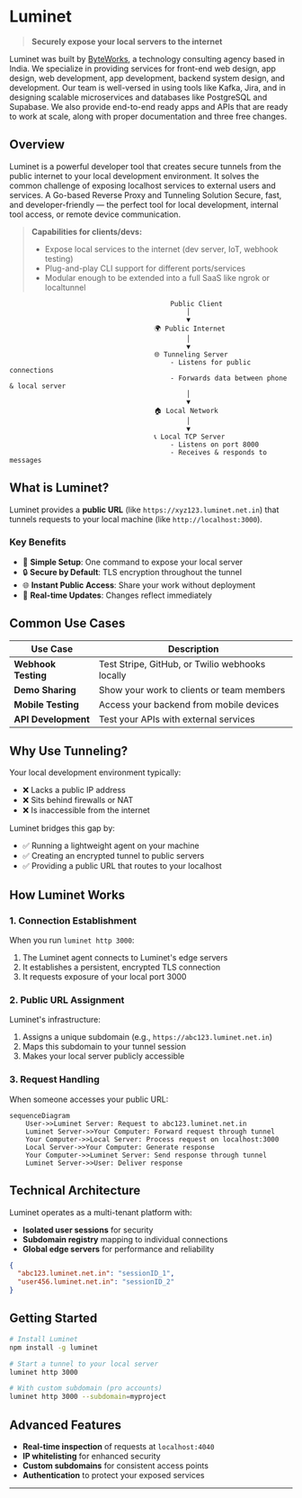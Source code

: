 # Luminet

> **Securely expose your local servers to the internet**

Luminet was built by [ByteWorks](https://byteworks.in), a technology consulting agency based in India. We specialize in providing services for front-end web design, app design, web development, app development, backend system design, and development. Our team is well-versed in using tools like Kafka, Jira, and in designing scalable microservices and databases like PostgreSQL and Supabase. We also provide end-to-end ready apps and APIs that are ready to work at scale, along with proper documentation and three free changes.

## Overview

Luminet is a powerful developer tool that creates secure tunnels from the public internet to your local development environment. It solves the common challenge of exposing localhost services to external users and services.
A Go-based Reverse Proxy and Tunneling Solution
Secure, fast, and developer-friendly — the perfect tool for local development, internal tool access, or remote device communication.
> **Capabilities for clients/devs:**
> - Expose local services to the internet (dev server, IoT, webhook testing)
> - Plug-and-play CLI support for different ports/services
> - Modular enough to be extended into a full SaaS like ngrok or localtunnel

```
                                        Public Client
                                            │
                                            ▼
                                    🌍 Public Internet
                                            │
                                            ▼
                                    🌐 Tunneling Server
                                        - Listens for public connections
                                        - Forwards data between phone & local server
                                            │
                                            ▼
                                    🏠 Local Network
                                            │
                                            ▼
                                    📞 Local TCP Server
                                        - Listens on port 8000
                                        - Receives & responds to messages
```

## What is Luminet?

Luminet provides a **public URL** (like `https://xyz123.luminet.net.in`) that tunnels requests to your local machine (like `http://localhost:3000`).

### Key Benefits

- 🚀 **Simple Setup**: One command to expose your local server
- 🔒 **Secure by Default**: TLS encryption throughout the tunnel
- 🌐 **Instant Public Access**: Share your work without deployment
- 🔄 **Real-time Updates**: Changes reflect immediately

## Common Use Cases

| Use Case | Description |
|----------|-------------|
| **Webhook Testing** | Test Stripe, GitHub, or Twilio webhooks locally |
| **Demo Sharing** | Show your work to clients or team members |
| **Mobile Testing** | Access your backend from mobile devices |
| **API Development** | Test your APIs with external services |

## Why Use Tunneling?

Your local development environment typically:

- ❌ Lacks a public IP address
- ❌ Sits behind firewalls or NAT
- ❌ Is inaccessible from the internet

Luminet bridges this gap by:

- ✅ Running a lightweight agent on your machine
- ✅ Creating an encrypted tunnel to public servers
- ✅ Providing a public URL that routes to your localhost

## How Luminet Works

### 1. Connection Establishment

When you run `luminet http 3000`:

1. The Luminet agent connects to Luminet's edge servers
2. It establishes a persistent, encrypted TLS connection
3. It requests exposure of your local port 3000

### 2. Public URL Assignment

Luminet's infrastructure:

1. Assigns a unique subdomain (e.g., `https://abc123.luminet.net.in`)
2. Maps this subdomain to your tunnel session
3. Makes your local server publicly accessible

### 3. Request Handling

When someone accesses your public URL:

```mermaid
sequenceDiagram
    User->>Luminet Server: Request to abc123.luminet.net.in
    Luminet Server->>Your Computer: Forward request through tunnel
    Your Computer->>Local Server: Process request on localhost:3000
    Local Server->>Your Computer: Generate response
    Your Computer->>Luminet Server: Send response through tunnel
    Luminet Server->>User: Deliver response
```

## Technical Architecture

Luminet operates as a multi-tenant platform with:

- **Isolated user sessions** for security
- **Subdomain registry** mapping to individual connections
- **Global edge servers** for performance and reliability

```json
{
  "abc123.luminet.net.in": "sessionID_1",
  "user456.luminet.net.in": "sessionID_2"
}
```

## Getting Started

```bash
# Install Luminet
npm install -g luminet

# Start a tunnel to your local server
luminet http 3000

# With custom subdomain (pro accounts)
luminet http 3000 --subdomain=myproject
```

## Advanced Features

- **Real-time inspection** of requests at `localhost:4040`
- **IP whitelisting** for enhanced security
- **Custom subdomains** for consistent access points
- **Authentication** to protect your exposed services

---
